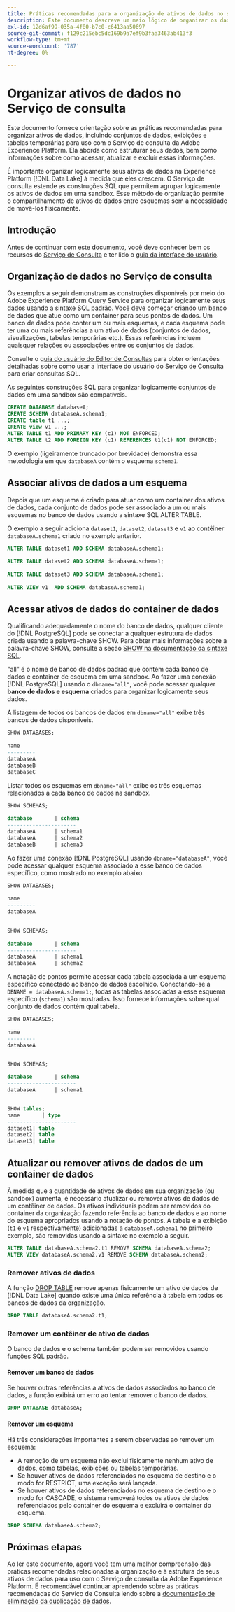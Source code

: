 ```yaml
---
title: Práticas recomendadas para a organização de ativos de dados no serviço de consulta
description: Este documento descreve um meio lógico de organizar os dados para facilitar o uso com o Serviço de consulta.
exl-id: 12d6af99-035a-4f80-b7c0-c6413aa50697
source-git-commit: f129c215ebc5dc169b9a7ef9b3faa3463ab413f3
workflow-type: tm+mt
source-wordcount: '787'
ht-degree: 0%

---
```


# Organizar ativos de dados no Serviço de consulta

Este documento fornece orientação sobre as práticas recomendadas para organizar ativos de dados, incluindo conjuntos de dados, exibições e tabelas temporárias para uso com o Serviço de consulta da Adobe Experience Platform. Ela aborda como estruturar seus dados, bem como informações sobre como acessar, atualizar e excluir essas informações.

É importante organizar logicamente seus ativos de dados na Experience Platform [!DNL Data Lake] à medida que eles crescem. O Serviço de consulta estende as construções SQL que permitem agrupar logicamente os ativos de dados em uma sandbox. Esse método de organização permite o compartilhamento de ativos de dados entre esquemas sem a necessidade de movê-los fisicamente.

## Introdução

Antes de continuar com este documento, você deve conhecer bem os recursos do [Serviço de Consulta](../home.md) e ter lido o [guia da interface do usuário](../ui/user-guide.md).

## Organização de dados no Serviço de consulta

Os exemplos a seguir demonstram as construções disponíveis por meio do Adobe Experience Platform Query Service para organizar logicamente seus dados usando a sintaxe SQL padrão. Você deve começar criando um banco de dados que atue como um container para seus pontos de dados. Um banco de dados pode conter um ou mais esquemas, e cada esquema pode ter uma ou mais referências a um ativo de dados (conjuntos de dados, visualizações, tabelas temporárias etc.). Essas referências incluem quaisquer relações ou associações entre os conjuntos de dados.

Consulte o [guia do usuário do Editor de Consultas](../ui/user-guide.md) para obter orientações detalhadas sobre como usar a interface do usuário do Serviço de Consulta para criar consultas SQL.

As seguintes construções SQL para organizar logicamente conjuntos de dados em uma sandbox são compatíveis.

```SQL
CREATE DATABASE databaseA;
CREATE SCHEMA databaseA.schema1;
CREATE table t1 ...;
CREATE view v1 ...;
ALTER TABLE t1 ADD PRIMARY KEY (c1) NOT ENFORCED;
ALTER TABLE t2 ADD FOREIGN KEY (c1) REFERENCES t1(c1) NOT ENFORCED;
```

O exemplo (ligeiramente truncado por brevidade) demonstra essa metodologia em que `databaseA` contém o esquema `schema1`.

## Associar ativos de dados a um esquema

Depois que um esquema é criado para atuar como um container dos ativos de dados, cada conjunto de dados pode ser associado a um ou mais esquemas no banco de dados usando a sintaxe SQL ALTER TABLE.

O exemplo a seguir adiciona `dataset1`, `dataset2`, `dataset3` e `v1` ao contêiner `databaseA.schema1` criado no exemplo anterior.

```SQL
ALTER TABLE dataset1 ADD SCHEMA databaseA.schema1;
 
ALTER TABLE dataset2 ADD SCHEMA databaseA.schema1;
 
ALTER TABLE dataset3 ADD SCHEMA databaseA.schema1;
 
ALTER VIEW v1  ADD SCHEMA databaseA.schema1;
```

## Acessar ativos de dados do container de dados

Qualificando adequadamente o nome do banco de dados, qualquer cliente do [!DNL PostgreSQL] pode se conectar a qualquer estrutura de dados criada usando a palavra-chave SHOW. Para obter mais informações sobre a palavra-chave SHOW, consulte a seção [SHOW na documentação da sintaxe SQL](../sql/syntax.md#show).

&quot;all&quot; é o nome de banco de dados padrão que contém cada banco de dados e container de esquema em uma sandbox. Ao fazer uma conexão [!DNL PostgreSQL] usando o `dbname="all"`, você pode acessar qualquer **banco de dados e esquema** criados para organizar logicamente seus dados.

A listagem de todos os bancos de dados em `dbname="all"` exibe três bancos de dados disponíveis.

```sql
SHOW DATABASES;
  
name     
---------
databaseA
databaseB
databaseC
```

Listar todos os esquemas em `dbname="all"` exibe os três esquemas relacionados a cada banco de dados na sandbox.

```SQL
SHOW SCHEMAS;
  
database       | schema
----------------------
databaseA      | schema1
databaseA      | schema2
databaseB      | schema3
```

Ao fazer uma conexão [!DNL PostgreSQL] usando `dbname="databaseA"`, você pode acessar qualquer esquema associado a esse banco de dados específico, como mostrado no exemplo abaixo.

```sql
SHOW DATABASES;
  
name     
---------
databaseA
 

SHOW SCHEMAS;
  
database       | schema
----------------------
databaseA      | schema1
databaseA      | schema2
```

A notação de pontos permite acessar cada tabela associada a um esquema específico conectado ao banco de dados escolhido. Conectando-se a `DBNAME = databaseA.schema1;`, todas as tabelas associadas a esse esquema específico (`schema1`) são mostradas. Isso fornece informações sobre qual conjunto de dados contém qual tabela.

```sql
SHOW DATABASES;
  
name     
---------
databaseA


SHOW SCHEMAS;
  
database       | schema
----------------------
databaseA      | schema1


SHOW tables;
name       | type
----------------------
dataset1| table
dataset2| table
dataset3| table
```

## Atualizar ou remover ativos de dados de um container de dados

À medida que a quantidade de ativos de dados em sua organização (ou sandbox) aumenta, é necessário atualizar ou remover ativos de dados de um contêiner de dados. Os ativos individuais podem ser removidos do container da organização fazendo referência ao banco de dados e ao nome do esquema apropriados usando a notação de pontos. A tabela e a exibição (`t1` e `v1` respectivamente) adicionadas a `databaseA.schema1` no primeiro exemplo, são removidas usando a sintaxe no exemplo a seguir.

```sql
ALTER TABLE databaseA.schema2.t1 REMOVE SCHEMA databaseA.schema2;
ALTER VIEW databaseA.schema2.v1 REMOVE SCHEMA databaseA.schema2;
```

### Remover ativos de dados

A função [DROP TABLE](../sql/syntax.md#drop-table) remove apenas fisicamente um ativo de dados de [!DNL Data Lake] quando existe uma única referência à tabela em todos os bancos de dados da organização.

```sql
DROP TABLE databaseA.schema2.t1;
```

### Remover um contêiner de ativo de dados

O banco de dados e o schema também podem ser removidos usando funções SQL padrão.

#### Remover um banco de dados

Se houver outras referências a ativos de dados associados ao banco de dados, a função exibirá um erro ao tentar remover o banco de dados.

```sql
DROP DATABASE databaseA;
```

#### Remover um esquema

Há três considerações importantes a serem observadas ao remover um esquema:

- A remoção de um esquema não exclui fisicamente nenhum ativo de dados, como tabelas, exibições ou tabelas temporárias.
- Se houver ativos de dados referenciados no esquema de destino e o modo for RESTRICT, uma exceção será lançada.
- Se houver ativos de dados referenciados no esquema de destino e o modo for CASCADE, o sistema removerá todos os ativos de dados referenciados pelo container do esquema e excluirá o container do esquema.

```sql
DROP SCHEMA databaseA.schema2;
```

## Próximas etapas

Ao ler este documento, agora você tem uma melhor compreensão das práticas recomendadas relacionadas à organização e à estrutura de seus ativos de dados para uso com o Serviço de consulta da Adobe Experience Platform. É recomendável continuar aprendendo sobre as práticas recomendadas do Serviço de Consulta lendo sobre a [documentação de eliminação da duplicação de dados](../key-concepts/deduplication.md).
